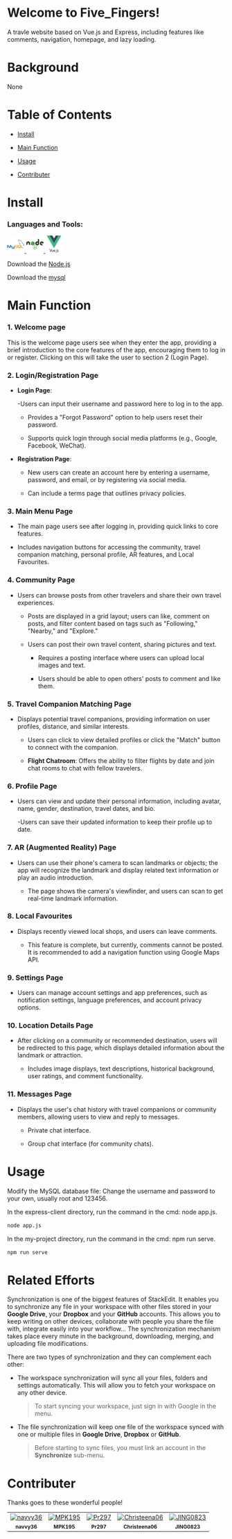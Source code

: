 # Welcome to Five_Fingers!
A travle website based on Vue.js and Express, including features like comments, navigation, homepage, and lazy loading.


# Background
None

# Table of Contents

- [Install](#install)

- [Main Function](#main-function)

- [Usage](#usage)

- [Contributer](#contributer)

# Install
<p align="left">
</p>

<h3 align="left">Languages and Tools:</h3>
<p align="left"> <a href="https://www.mysql.com/" target="_blank" rel="noreferrer"> <img src="https://raw.githubusercontent.com/devicons/devicon/master/icons/mysql/mysql-original-wordmark.svg" alt="mysql" width="40" height="40"/> </a> <a href="https://nodejs.org" target="_blank" rel="noreferrer"> <img src="https://raw.githubusercontent.com/devicons/devicon/master/icons/nodejs/nodejs-original-wordmark.svg" alt="nodejs" width="40" height="40"/> </a> <a href="https://vuejs.org/" target="_blank" rel="noreferrer"> <img src="https://raw.githubusercontent.com/devicons/devicon/master/icons/vuejs/vuejs-original-wordmark.svg" alt="vuejs" width="40" height="40"/> </a> </p>

 Download the [Node.js](https://nodejs.org/en/download/prebuilt-installer)

 Download the [mysql](https://dev.mysql.com/downloads/installer/)

# Main Function

### 1. Welcome page

This is the welcome page users see when they enter the app, providing a brief introduction to the core features of the app, encouraging them to log in or register. Clicking on this will take the user to section 2 (Login Page).

### 2. Login/Registration Page
- **Login Page**:

	-Users can input their username and password here to log in to the app.

	- Provides a "Forgot Password" option to help users reset their password.

	- Supports quick login through social media platforms (e.g., Google, Facebook, WeChat).

- **Registration Page**:

	- New users can create an account here by entering a username, password, and email, or by registering via social media.

	- Can include a terms page that outlines privacy policies.

### 3. Main Menu Page

- The main page users see after logging in, providing quick links to core features.

- Includes navigation buttons for accessing the community, travel companion matching, personal profile, AR features, and Local Favourites.

### 4. Community Page

- Users can browse posts from other travelers and share their own travel experiences.

	- Posts are displayed in a grid layout; users can like, comment on posts, and filter content based on tags such as "Following," "Nearby," and "Explore."

	- Users can post their own travel content, sharing pictures and text.

		- Requires a posting interface where users can upload local images and text.

		- Users should be able to open others' posts to comment and like them.

### 5. Travel Companion Matching Page

- Displays potential travel companions, providing information on user profiles, distance, and similar interests.
  
	- Users can click to view detailed profiles or click the "Match" button to connect with the companion.

	- **Flight Chatroom**: Offers the ability to filter flights by date and join chat rooms to chat with fellow travelers.

### 6. Profile Page
- Users can view and update their personal information, including avatar, name, gender, destination, travel dates, and bio.

	-Users can save their updated information to keep their profile up to date.

### 7. AR (Augmented Reality) Page

- Users can use their phone's camera to scan landmarks or objects; the app will recognize the landmark and display related text information or play an audio introduction.

	- The page shows the camera's viewfinder, and users can scan to get real-time landmark information.

### 8. Local Favourites

- Displays recently viewed local shops, and users can leave comments.

	- This feature is complete, but currently, comments cannot be posted. It is recommended to add a navigation function using Google Maps API.

### 9. Settings Page

- Users can manage account settings and app preferences, such as notification settings, language preferences, and account privacy options.

### 10. Location Details Page

- After clicking on a community or recommended destination, users will be redirected to this page, which displays detailed information about the landmark or attraction.

	- Includes image displays, text descriptions, historical background, user ratings, and comment functionality.

### 11. Messages Page

- Displays the user's chat history with travel companions or community members, allowing users to view and reply to messages.

	- Private chat interface.

	- Group chat interface (for community chats).

# Usage
Modify the MySQL database file: Change the username and password to your own, usually root and 123456.

In the express-client directory, run the command in the cmd: node app.js.

```bash
node app.js
```

In the my-project directory, run the command in the cmd: npm run serve.

```bash
npm run serve
```

# Related Efforts

Synchronization is one of the biggest features of StackEdit. It enables you to synchronize any file in your workspace with other files stored in your **Google Drive**, your **Dropbox** and your **GitHub** accounts. This allows you to keep writing on other devices, collaborate with people you share the file with, integrate easily into your workflow... The synchronization mechanism takes place every minute in the background, downloading, merging, and uploading file modifications.

There are two types of synchronization and they can complement each other:

- The workspace synchronization will sync all your files, folders and settings automatically. This will allow you to fetch your workspace on any other device.
	> To start syncing your workspace, just sign in with Google in the menu.

- The file synchronization will keep one file of the workspace synced with one or multiple files in **Google Drive**, **Dropbox** or **GitHub**.
	> Before starting to sync files, you must link an account in the **Synchronize** sub-menu.

 # Contributer

Thanks goes to these wonderful people!

<table>
  <tr>
    <td align="center">
      <a href="https://github.com/navvy36">
        <img src="https://github.com/navvy36.png" width="80" height="80" alt="navvy36"/>
      </a><br/>
      <sub><b>navvy36</b></sub><br/>
    </td>
    <td align="center">
      <a href="https://github.com/MPK195">
        <img src="https://github.com/MPK195.png" width="80" height="80" alt="MPK195"/>
      </a><br/>
      <sub><b>MPK195</b></sub><br/>
    </td>
    <td align="center">
      <a href="https://github.com/Pr297">
        <img src="https://github.com/Pr297.png" width="80" height="80" alt="Pr297"/>
      </a><br/>
      <sub><b>Pr297</b></sub><br/>
    </td>
    <td align="center">
      <a href="https://github.com/Christeena06">
        <img src="https://github.com/Christeena06.png" width="80" height="80" alt="Christeena06"/>
      </a><br/>
      <sub><b>Christeena06</b></sub><br/>
    </td>
    <td align="center">
      <a href="https://github.com/JING0823">
        <img src="https://github.com/JING0823.png" width="80" height="80" alt="JING0823"/>
      </a><br/>
      <sub><b>JING0823</b></sub><br/>
    </td>
  </tr>
</table>

